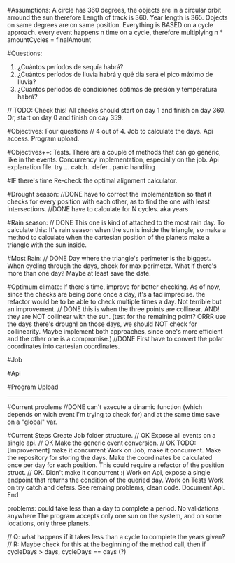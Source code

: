 #Assumptions:
A circle has 360 degrees, the objects are in a circular orbit arround the sun therefore Length of track is 360. 
Year length is 365. 
Objects on same degrees are on same position. 
Everything is BASED on a cycle approach.
every event happens n time on a cycle, therefore multiplying n * amountCycles = finalAmount

#Questions: 
1. ¿Cuántos períodos de sequía habrá?
2. ¿Cuántos períodos de lluvia habrá y qué día será el pico máximo de lluvia?
3. ¿Cuántos períodos de condiciones óptimas de presión y temperatura habrá?

// TODO: Check this! 
All checks should start on day 1 and finish on day 360. Or, start on day 0 and finish on day 359. 


#Objectives:
Four questions // 4 out of 4. 
Job to calculate the days. 
Api access.
Program upload. 

#Objectives++:
Tests.
There are a couple of methods that can go generic, like in the events. 
Concurrency implementation, especially on the job. 
Api explanation file.
try ... catch.. defer.. panic handling 

#IF there's time
Re-check the optimal alignment calculator. 

#Drought season:
//DONE have to correct the implementation so that it checks for every position with each other, as to find the one with least intersections.
//DONE have to calculate for N cycles. aka years

#Rain season:
// DONE
This one is kind of attached to the most rain day. To calculate this: 
It's rain season when the sun is inside the triangle, so make a method to calculate when the cartesian position of the planets make a triangle with the sun inside.

#Most Rain:
// DONE
Day where the triangle's perimeter is the biggest. When cycling through the days, check for max perimeter. What if there's more than one day? Maybe at least save the date.

#Optimum climate:
If there's time, improve for better checking. As of now, since the checks are being done once a day, it's a tad imprecise. the refactor would be to be able to check multiple times a day. Not terrible but an improvement.
// DONE 
this is when the three points are collinear. AND! they are NOT collinear with the sun. (test for the remaining point? ORRR use the days there's drough! on those days, we should NOT check for collinearity. Maybe implement both approaches, since one's more efficient and the other one is a compromise.)
//DONE First have to convert the polar coordinates into cartesian coordinates. 

#Job

#Api

#Program Upload

------------
#Current problems
//DONE can't execute a dinamic function (which depends on wich event I'm trying to check for) and at the same time save on a "global" var.

#Current Steps
Create Job folder structure. // OK
Expose all events on a single api. // OK
Make the generic event conversion. // OK
TODO: [Improvement] make it concurrent
Work on Job, make it concurrent. Make the repository for storing the days. Make the coordinates be calculated once per day for each position. This could require a refactor of the position struct. // OK. Didn't make it concurrent :( 
Work on Api, expose a single endpoint that returns the condition of the queried day.
Work on Tests
Work on try catch and defers. 
See remaing problems, clean code. 
Document Api.
End 

problems: 
could take less than a day to complete a period.
No validations anywhere
The program accepts only one sun on the system, and on some locations, only three planets. 

// Q: what happens if it takes less than a cycle to complete the years given? 
// R: Maybe check for this at the beginning of the method call, then if cycleDays > days, cycleDays == days (?)

